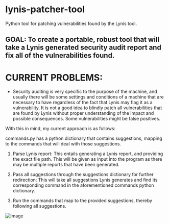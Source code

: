 # lynis-patcher-tool
Python tool for patching vulnerabilities found by the Lynis tool.


## GOAL: To create a portable, robust tool that will take a Lynis generated security audit report and fix all of the vulnerabilities found.

# CURRENT PROBLEMS:
- Security auditing is very specific to the purpose of the machine, and usually there will be some settings and conditions of a machine that are necessary to have regardless of the fact that Lynis may flag it as a vulnerability. It is not a good idea to blindly patch all vulnerabilities that are found by Lynis without proper understanding of the impact and possible consequences. Some vulnerabilities might be false positives.


With this in mind, my current approach is as follows:


commands.py has a python dictionary that contains suggestions, mapping to the commands that will deal with those suggestions.

1. Parse Lynis report: This entails generating a Lynis report, and providing the exact file path. This will be given as input into the program as there may be multiple reports that have been generated.

2. Pass all suggestions through the suggestions dictionary for further redirection: This will take all suggestions Lynis generates and find its corresponding command in the aforementioned commands python dictionary.

3. Run the commands that map to the provided suggestions, thereby following all suggestions.

![image](https://user-images.githubusercontent.com/73012906/236694965-c485d0c4-126e-4f09-a2a2-adc84b276b18.png)


